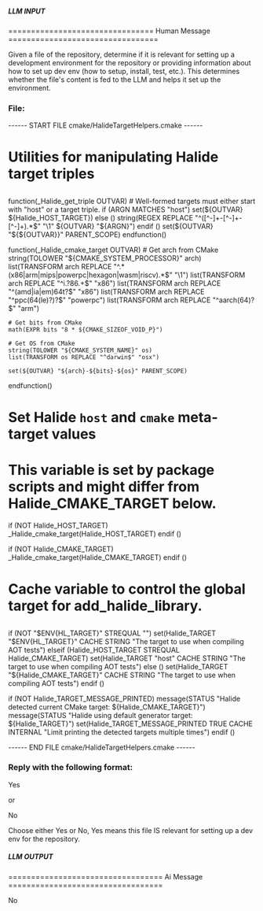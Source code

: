 ##### LLM INPUT #####
================================ Human Message =================================

Given a file of the repository, determine if it is relevant for setting up a development environment for the repository or providing information about how to set up dev env (how to setup, install, test, etc.). This determines whether the file's content is fed to the LLM and helps it set up the environment.

### File:
------ START FILE cmake/HalideTargetHelpers.cmake ------
##
# Utilities for manipulating Halide target triples
##

function(_Halide_get_triple OUTVAR)
    # Well-formed targets must either start with "host" or a target triple.
    if (ARGN MATCHES "host")
        set(${OUTVAR} ${Halide_HOST_TARGET})
    else ()
        string(REGEX REPLACE "^([^-]+-[^-]+-[^-]+).*$" "\\1" ${OUTVAR} "${ARGN}")
    endif ()
    set(${OUTVAR} "${${OUTVAR}}" PARENT_SCOPE)
endfunction()

function(_Halide_cmake_target OUTVAR)
    # Get arch from CMake
    string(TOLOWER "${CMAKE_SYSTEM_PROCESSOR}" arch)
    list(TRANSFORM arch REPLACE "^.*(x86|arm|mips|powerpc|hexagon|wasm|riscv).*$" "\\1")
    list(TRANSFORM arch REPLACE "^i.?86.+$" "x86")
    list(TRANSFORM arch REPLACE "^(amd|ia|em)64t?$" "x86")
    list(TRANSFORM arch REPLACE "^ppc(64(le)?)?$" "powerpc")
    list(TRANSFORM arch REPLACE "^aarch(64)?$" "arm")

    # Get bits from CMake
    math(EXPR bits "8 * ${CMAKE_SIZEOF_VOID_P}")

    # Get OS from CMake
    string(TOLOWER "${CMAKE_SYSTEM_NAME}" os)
    list(TRANSFORM os REPLACE "^darwin$" "osx")

    set(${OUTVAR} "${arch}-${bits}-${os}" PARENT_SCOPE)
endfunction()

##
# Set Halide `host` and `cmake` meta-target values
##

# This variable is set by package scripts and might differ from Halide_CMAKE_TARGET below.
if (NOT Halide_HOST_TARGET)
    _Halide_cmake_target(Halide_HOST_TARGET)
endif ()

if (NOT Halide_CMAKE_TARGET)
    _Halide_cmake_target(Halide_CMAKE_TARGET)
endif ()

##
# Cache variable to control the global target for add_halide_library.
##

if (NOT "$ENV{HL_TARGET}" STREQUAL "")
    set(Halide_TARGET "$ENV{HL_TARGET}" CACHE STRING "The target to use when compiling AOT tests")
elseif (Halide_HOST_TARGET STREQUAL Halide_CMAKE_TARGET)
    set(Halide_TARGET "host" CACHE STRING "The target to use when compiling AOT tests")
else ()
    set(Halide_TARGET "${Halide_CMAKE_TARGET}" CACHE STRING "The target to use when compiling AOT tests")
endif ()

if (NOT Halide_TARGET_MESSAGE_PRINTED)
    message(STATUS "Halide detected current CMake target:  ${Halide_CMAKE_TARGET}")
    message(STATUS "Halide using default generator target: ${Halide_TARGET}")
    set(Halide_TARGET_MESSAGE_PRINTED TRUE CACHE INTERNAL "Limit printing the detected targets multiple times")
endif ()

------ END FILE cmake/HalideTargetHelpers.cmake ------

### Reply with the following format:

<rel>Yes</rel>

or

<rel>No</rel>

Choose either Yes or No, Yes means this file IS relevant for setting up a dev env for the repository.

##### LLM OUTPUT #####
================================== Ai Message ==================================

<rel>No</rel>